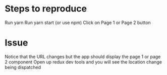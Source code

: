 # Steps to reproduce
Run yarn
Run yarn start (or use npm)
Click on Page 1 or Page 2 button

# Issue
Notice that the URL changes but the app should display the page 1 or page 2 component
Open up redux dev tools and you will see the location change being dispatched

